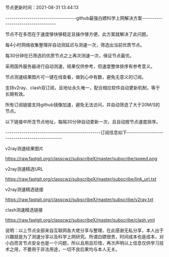 节点更新时间：2021-08-31 13:44:13
                                                                                   
-----------------------------------github最强白嫖科学上网解决方案-----------------------------------

节点不在多而在于速度够快够稳定且操作够方便，此方案就解决了此问题。

每4小时网络收集整理并自动测延迟与测速一次，筛选出当前优质节点。

每30分钟在已筛选的优质节点之上再次测速一次，保证节点最优。

采用国外服务器进行自动测速，结果仅供参考，但速度整体排序有参考意义。

节点测速结果图片可一键在线查看，做到心中有数，避免无意义的订阅。

支持v2ray、clash双订阅，且地址永久唯一，配合相应软件自动更新机制，等于长期有效。

所有订阅链接支持github镜像加速，避免无法访问，并自动筛选了大于20M/S的节点。

以下链接中所含节点地址，每隔30分钟自动更新一次，且自动按节点速度排序。

-----------------------------------------------订阅信息如下----------------------------------------------

v2ray测速结果图片

https://raw.fastgit.org/classcwz/subscribeX/master/subscribe/speed.png

v2ray测速精选URL

https://raw.fastgit.org/classcwz/subscribeX/master/subscribe/link_url.txt

v2ray测速精选链接

https://raw.fastgit.org/classcwz/subscribeX/master/subscribe/v2ray.txt

clash测速精选链接

https://raw.fastgit.org/classcwz/subscribeX/master/subscribe/clash.yml

说明：以上节点全部来自互联网各大佬分享与整理，在此感谢无私分享，本人出于兴趣就是为了测速分享以及科学上网研究。所谓白嫖很贵，时间成本也是成本，对小白而言节点安全也是一个问题，所以且用且珍惜，再次声明以上信息仅供学习技术之用，不要用于非法用途，一切不良后果均与本人无关。
